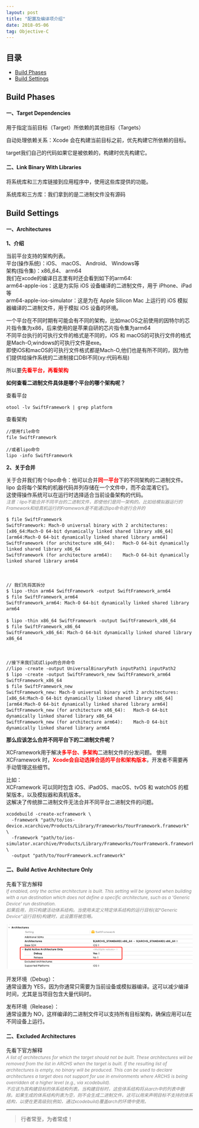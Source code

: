 ```yaml
---
layout: post
title: "配置及编译项介绍"
date: 2018-05-06
tag: Objective-C
---
```



## 目录
- [Build Phases](#content1)
- [Build Settings](#content2)




## <a id="content1">Build Phases</a>

#### **一、Target Dependencies**   

用于指定当前目标（Target）所依赖的其他目标（Targets）

自动处理依赖关系：Xcode 会在构建当前目标之前，优先构建它所依赖的目标。

target我们自己的代码如果它是被依赖的，构建时优先构建它。   

#### **二、Link Binary With Libraries**   

将系统库和三方库链接到应用程序中，使用这些库提供的功能。

系统库和三方库：我们拿到的是二进制文件没有源码     



## <a id="content2">Build Settings</a>

#### **一、Architectures**

**1、介绍**    

当前平台支持的架构列表。              
平台(操作系统)：iOS、 macOS、 Android、 Windows等          
架构(指令集)：x86_64、 arm64       
我们在xcode的编译日志里有时还会看到如下的arm64:     
arm64-apple-ios：这是为实际 iOS 设备编译的二进制文件，用于 iPhone、iPad 等          
arm64-apple-ios-simulator：这是为在 Apple Silicon Mac 上运行的 iOS 模拟器编译的二进制文件，用于模拟 iOS 设备的环境。       

一个平台在不同时期有可能会有不同的架构，比如macOS之前使用的因特尔的芯片指令集为x86，后来使用的是苹果自研的芯片指令集为arm64   
不同平台执行的可执行文件的格式是不同的，iOS 和 macOS的可执行文件的格式是Mach-O,windows的可执行文件是exe。    
即使iOS和macOS的可执行文件格式都是Mach-O,他们也是有所不同的，因为他们提供给操作系统的二进制接口DBI不同(xy:代码布局)     

所以要<span style="color:red;font-weight:bold;">先看平台，再看架构</span>

**如何查看二进制文件具体是哪个平台的哪个架构呢？**

查看平台    
```text
otool -lv SwiftFramework | grep platform
```

查看架构
```text
//使用file命令
file SwiftFramework

//或者lipo命令
lipo -info SwiftFramework
```


**2、关于合并**   

关于合并我们有个lipo命令：他可以合并<span style="color:red;font-weight:bold;">同一平台</span>下的不同架构的二进制文件。    
lipo 会将每个架构的机器代码并列存储在一个文件中，而不会混淆它们。    
这使得操作系统可以在运行时选择适合当前设备架构的代码。    
<span style="color:gray;font-style:italic;font-size:12px;">注意：lipo不能合并不同平台的二进制文件，即使他们是同一架构的。比如给模拟器运行的Framework和给真机运行的Framework是不能通过lipo命令进行合并的</span>

```text
$ file SwiftFramework 
SwiftFramework: Mach-O universal binary with 2 architectures: [x86_64:Mach-O 64-bit dynamically linked shared library x86_64] [arm64:Mach-O 64-bit dynamically linked shared library arm64]
SwiftFramework (for architecture x86_64):	Mach-O 64-bit dynamically linked shared library x86_64
SwiftFramework (for architecture arm64):	Mach-O 64-bit dynamically linked shared library arm64



// 我们先将其拆分
$ lipo -thin arm64 SwiftFramework -output SwiftFramework_arm64
$ file SwiftFramework_arm64 
SwiftFramework_arm64: Mach-O 64-bit dynamically linked shared library arm64

$ lipo -thin x86_64 SwiftFramework -output SwiftFramework_x86_64
$ file SwiftFramework_x86_64 
SwiftFramework_x86_64: Mach-O 64-bit dynamically linked shared library x86_64



//接下来我们试试lipo的合并命令
//lipo -create -output UniversalBinaryPath inputPath1 inputPath2
$ lipo -create -output SwiftFramework_new SwiftFramework_arm64 SwiftFramework_x86_64
$ file SwiftFramework_new 
SwiftFramework_new: Mach-O universal binary with 2 architectures: [x86_64:Mach-O 64-bit dynamically linked shared library x86_64] [arm64:Mach-O 64-bit dynamically linked shared library arm64]
SwiftFramework_new (for architecture x86_64):	Mach-O 64-bit dynamically linked shared library x86_64
SwiftFramework_new (for architecture arm64):	Mach-O 64-bit dynamically linked shared library arm64
```




**那么应该怎么合并不同平台下的二进制文件呢？**    

XCFramework用于解决<span style="color:red;font-weight:bold;">多平台、多架构</span>二进制文件的分发问题。
使用 XCFramework 时，<span style="color:red;font-weight:bold;">Xcode会自动选择合适的平台和架构版本</span>，开发者不需要再手动管理这些细节。    

比如：     
XCFramework 可以同时包含 iOS、iPadOS、macOS、tvOS 和 watchOS 的框架版本，以及模拟器和真机版本。     
这解决了传统胖二进制文件无法合并不同平台二进制文件的问题。    

```text
xcodebuild -create-xcframework \
  -framework "path/to/ios-device.xcarchive/Products/Library/Frameworks/YourFramework.framework" \
  -framework "path/to/ios-simulator.xcarchive/Products/Library/Frameworks/YourFramework.framework" \
  -output "path/to/YourFramework.xcframework"
```


#### **二、Build Active Architecture Only**

先看下官方解释     
<span style="color:gray;font-size:12px;font-style:italic;">If enabled, only the active architecture is built. This setting will be ignored when building with a run destination which does not define a specific architecture, such as a 'Generic Device' run destination.<br>如果启用，则只构建活动体系结构。当使用未定义特定体系结构的运行目标(如“Generic Device”运行目标)构建时，此设置将被忽略。</span>

<img src="/images/objectC/objc_1.png">

开发环境（Debug）：    
通常设置为 YES，因为你通常只需要为当前设备或模拟器编译。这可以减少编译时间，尤其是当项目包含大量代码时。

发布环境（Release）：    
通常设置为 NO，这样编译的二进制文件可以支持所有目标架构，确保应用可以在不同设备上运行。

#### **二、Excluded Architectures**

先看下官方解释    
<span style="color:gray;font-size:12px;font-style:italic;">A list of architectures for which the target should not be built. These architectures will be removed from the list in ARCHS when the target is built. If the resulting list of architectures is empty, no binary will be produced. This can be used to declare architectures a target does not support for use in environments where ARCHS is being overridden at a higher level (e.g., via xcodebuild).<br>不应该为其构建目标的体系结构列表。当构建目标时，这些体系结构将从arch中的列表中删除。如果生成的体系结构列表为空，则不会生成二进制文件。这可以用来声明目标不支持的体系结构，以便在更高级别(例如，通过xcodebuild)覆盖arch的环境中使用。</span>




----------
>  行者常至，为者常成！


